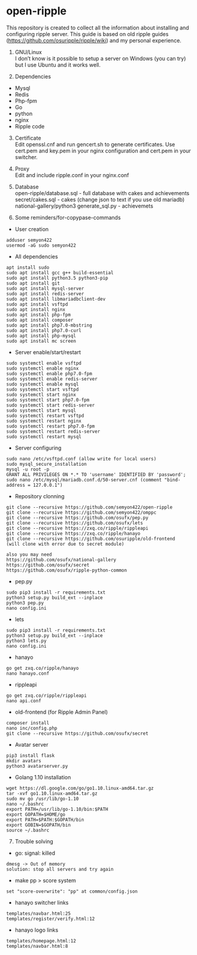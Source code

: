 # open-ripple  

This repository is created to collect all the information about installing and configuring ripple server.
This guide is based on old ripple guides (https://github.com/osuripple/ripple/wiki) and my personal experience.
1. GNU/Linux  
I don’t know is it possible to setup a server on Windows (you can try) but I use Ubuntu and it works well.

2. Dependencies  
* Mysql
* Redis
* Php-fpm
* Go
* python
* nginx
* Ripple code

3. Certificate  
Edit openssl.cnf and run gencert.sh to generate certificates. Use cert.pem and key.pem in your nginx configuration and cert.pem in your switcher.  

4. Proxy  
Edit and include ripple.conf in your nginx.conf  

5. Database  
open-ripple/database.sql - full database with cakes and achievements  
secret/cakes.sql - cakes (change json to text if you use old mariadb)
national-gallery/python3 generate_sql.py - achievemets

6. Some reminders/for-copypase-commands  

* User creation
```
adduser semyon422
usermod -aG sudo semyon422
```
* All dependencies
```
apt install sudo
sudo apt install gcc g++ build-essential
sudo apt install python3.5 python3-pip
sudo apt install git
sudo apt install mysql-server
sudo apt install redis-server
sudo apt install libmariadbclient-dev
sudo apt install vsftpd
sudo apt install nginx
sudo apt install php-fpm
sudo apt install composer
sudo apt install php7.0-mbstring
sudo apt install php7.0-curl
sudo apt install php-mysql
sudo apt install mc screen
```
* Server enable/start/restart
```
sudo systemctl enable vsftpd
sudo systemctl enable nginx
sudo systemctl enable php7.0-fpm
sudo systemctl enable redis-server
sudo systemctl enable mysql
sudo systemctl start vsftpd
sudo systemctl start nginx
sudo systemctl start php7.0-fpm
sudo systemctl start redis-server
sudo systemctl start mysql
sudo systemctl restart vsftpd
sudo systemctl restart nginx
sudo systemctl restart php7.0-fpm
sudo systemctl restart redis-server
sudo systemctl restart mysql
```
* Server configuring
```
sudo nano /etc/vsftpd.conf (allow write for local users)
sudo mysql_secure_installation
mysql -u root -p
GRANT ALL PRIVILEGES ON *.* TO 'username' IDENTIFIED BY 'password';
sudo nano /etc/mysql/mariadb.conf.d/50-server.cnf (comment "bind-address = 127.0.0.1")
```
* Repository clonning
```
git clone --recursive https://github.com/semyon422/open-ripple
git clone --recursive https://github.com/semyon422/omppc
git clone --recursive https://github.com/osufx/pep.py
git clone --recursive https://github.com/osufx/lets
git clone --recursive https://zxq.co/ripple/rippleapi
git clone --recursive https://zxq.co/ripple/hanayo
git clone --recursive https://github.com/osuripple/old-frontend
(will clone with error due to secret module)

also you may need
https://github.com/osufx/national-gallery
https://github.com/osufx/secret
https://github.com/osufx/ripple-python-common
```
* pep.py
```
sudo pip3 install -r requirements.txt
python3 setup.py build_ext --inplace
python3 pep.py
nano config.ini
```
* lets
```
sudo pip3 install -r requirements.txt
python3 setup.py build_ext --inplace
python3 lets.py
nano config.ini
```
* hanayo
```
go get zxq.co/ripple/hanayo
nano hanayo.conf
```
* rippleapi
```
go get zxq.co/ripple/rippleapi
nano api.conf
```
* old-frontend (for Ripple Admin Panel)
```
composer install
nano inc/config.php
git clone --recursive https://github.com/osufx/secret
```
* Avatar server
```
pip3 install flask
mkdir avatars
python3 avatarserver.py
```
* Golang 1.10 installation
```
wget https://dl.google.com/go/go1.10.linux-amd64.tar.gz
tar -xvf go1.10.linux-amd64.tar.gz
sudo mv go /usr/lib/go-1.10
nano ~/.bashrc
export PATH=/usr/lib/go-1.10/bin:$PATH
export GOPATH=$HOME/go
export PATH=$PATH:$GOPATH/bin
export GOBIN=$GOPATH/bin
source ~/.bashrc
```
7. Trouble solving  
* go: signal: killed
```
dmesg -> Out of memory
solution: stop all servers and try again
```
* make pp > score system
```
set "score-overwrite": "pp" at common/config.json
```
* hanayo switcher links
```
templates/navbar.html:25
templates/register/verify.html:12
```
* hanayo logo links
```
templates/homepage.html:12
templates/navbar.html:8
```
